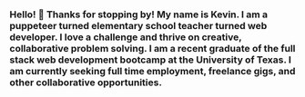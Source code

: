 ### Hello! 👋 Thanks for stopping by! My name is Kevin. I am a puppeteer turned elementary school teacher turned web developer. I love a challenge and thrive on creative, collaborative problem solving. I am a recent graduate of the full stack web development bootcamp at the University of Texas. I am currently seeking full time employment, freelance gigs, and other collaborative opportunities.

<!--
**KLong75/KLong75** is a ✨ _special_ ✨ repository because its `README.md` (this file) appears on your GitHub profile.

Here are some ideas to get you started:

- 🔭 I’m currently working on ...
- 🌱 I’m currently learning ...
- 👯 I’m looking to collaborate on ...
- 🤔 I’m looking for help with ...
- 💬 Ask me about ...
- 📫 How to reach me: ...
- 😄 Pronouns: ...
- ⚡ Fun fact: ...
-->
